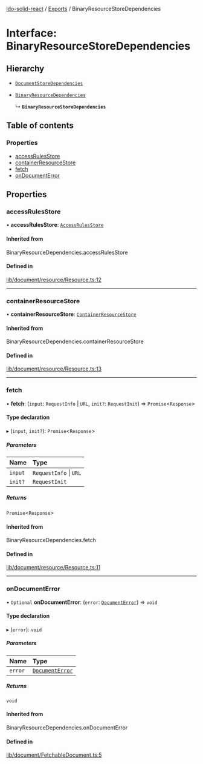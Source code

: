 [ldo-solid-react](../README.md) / [Exports](../modules.md) / BinaryResourceStoreDependencies

# Interface: BinaryResourceStoreDependencies

## Hierarchy

- [`DocumentStoreDependencies`](DocumentStoreDependencies.md)

- [`BinaryResourceDependencies`](../modules.md#binaryresourcedependencies)

  ↳ **`BinaryResourceStoreDependencies`**

## Table of contents

### Properties

- [accessRulesStore](BinaryResourceStoreDependencies.md#accessrulesstore)
- [containerResourceStore](BinaryResourceStoreDependencies.md#containerresourcestore)
- [fetch](BinaryResourceStoreDependencies.md#fetch)
- [onDocumentError](BinaryResourceStoreDependencies.md#ondocumenterror)

## Properties

### accessRulesStore

• **accessRulesStore**: [`AccessRulesStore`](../classes/AccessRulesStore.md)

#### Inherited from

BinaryResourceDependencies.accessRulesStore

#### Defined in

[lib/document/resource/Resource.ts:12](https://github.com/o-development/ldo-solid-react/blob/04d2e11/lib/document/resource/Resource.ts#L12)

___

### containerResourceStore

• **containerResourceStore**: [`ContainerResourceStore`](../classes/ContainerResourceStore.md)

#### Inherited from

BinaryResourceDependencies.containerResourceStore

#### Defined in

[lib/document/resource/Resource.ts:13](https://github.com/o-development/ldo-solid-react/blob/04d2e11/lib/document/resource/Resource.ts#L13)

___

### fetch

• **fetch**: (`input`: `RequestInfo` \| `URL`, `init?`: `RequestInit`) => `Promise`<`Response`\>

#### Type declaration

▸ (`input`, `init?`): `Promise`<`Response`\>

##### Parameters

| Name | Type |
| :------ | :------ |
| `input` | `RequestInfo` \| `URL` |
| `init?` | `RequestInit` |

##### Returns

`Promise`<`Response`\>

#### Inherited from

BinaryResourceDependencies.fetch

#### Defined in

[lib/document/resource/Resource.ts:11](https://github.com/o-development/ldo-solid-react/blob/04d2e11/lib/document/resource/Resource.ts#L11)

___

### onDocumentError

• `Optional` **onDocumentError**: (`error`: [`DocumentError`](../classes/DocumentError.md)) => `void`

#### Type declaration

▸ (`error`): `void`

##### Parameters

| Name | Type |
| :------ | :------ |
| `error` | [`DocumentError`](../classes/DocumentError.md) |

##### Returns

`void`

#### Inherited from

BinaryResourceDependencies.onDocumentError

#### Defined in

[lib/document/FetchableDocument.ts:5](https://github.com/o-development/ldo-solid-react/blob/04d2e11/lib/document/FetchableDocument.ts#L5)

